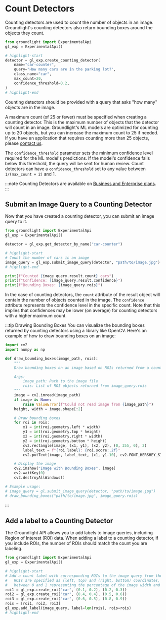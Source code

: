 # Count Detectors

Counting detectors are used to count the number of objects in an image. Groundlight's counting detectors also return bounding boxes around the objects they count.

```python
from groundlight import ExperimentalApi
gl_exp = ExperimentalApi()

# highlight-start
detector = gl_exp.create_counting_detector(
    name="car-counter",
    query="How many cars are in the parking lot?",
    class_name="car",
    max_count=20,
    confidence_threshold=0.2,
)
# highlight-end
```

Counting detectors should be provided with a query that asks "how many" objects are in the image.

A maximum count (of 25 or fewer) must be specified when creating a counting detector. This is the maximum number of objects that the detector will count in an image. Groundlight's ML models are optimized for counting up to 20 objects, but you can increase the maximum count to 25 if needed. If you have an application that requires counting more than 25 objects, please [contact us](mailto:support@groundlight.ai).

The `confidence_threshold` parameter sets the minimum confidence level required for the ML model's predictions. If the model's confidence falls below this threshold, the query will be sent for human review. Count detectors can have a `confidence_threshold` set to any value between `1/(max_count + 2)` and 1.

:::note
Counting Detectors are available on [Business and Enterprise plans](https://www.groundlight.ai/pricing).
:::

## Submit an Image Query to a Counting Detector

Now that you have created a counting detector, you can submit an image query to it.

```python notest
from groundlight import ExperimentalApi
gl_exp = ExperimentalApi()

detector = gl_exp.get_detector_by_name("car-counter")

# highlight-start
# Count the number of cars in an image
image_query = gl_exp.submit_image_query(detector, "path/to/image.jpg")
# highlight-end

print(f"Counted {image_query.result.count} cars")
print(f"Confidence: {image_query.result.confidence}")
print(f"Bounding Boxes: {image_query.rois}")
```

In the case of counting detectors, the `count` attribute of the result object will contain the number of objects counted in the image. The `confidence` attribute represents the confidence level in the specific count. Note that this implies that confidences may be lower (on average) for counting detectors with a higher maximum count.

<!-- TODO: display an example image with bounding boxes -->

:::tip Drawing Bounding Boxes
You can visualize the bounding boxes returned by counting detectors using a library like OpenCV. Here's an example of how to draw bounding boxes on an image:

```python notest
import cv2
import numpy as np

def draw_bounding_boxes(image_path, rois):
    """
    Draw bounding boxes on an image based on ROIs returned from a counting detector.

    Args:
        image_path: Path to the image file
        rois: List of ROI objects returned from image_query.rois
    """
    image = cv2.imread(image_path)
    if image is None:
        raise ValueError(f"Could not read image from {image_path}")
    height, width = image.shape[:2]

    # Draw bounding boxes
    for roi in rois:
        x1 = int(roi.geometry.left * width)
        y1 = int(roi.geometry.top * height)
        x2 = int(roi.geometry.right * width)
        y2 = int(roi.geometry.bottom * height)
        cv2.rectangle(image, (x1, y1), (x2, y2), (0, 255, 0), 2)
        label_text = f"{roi.label}: {roi.score:.2f}"
        cv2.putText(image, label_text, (x1, y1-10), cv2.FONT_HERSHEY_SIMPLEX, 0.5, (0, 255, 0), 2)

    # Display the image
    cv2.imshow("Image with Bounding Boxes", image)
    cv2.waitKey(0)
    cv2.destroyAllWindows()

# Example usage:
# image_query = gl.submit_image_query(detector, "path/to/image.jpg")
# draw_bounding_boxes("path/to/image.jpg", image_query.rois)
```
:::

## Add a label to a Counting Detector

The Groundlight API allows you to add labels to image queries, including Region of Interest (ROI) data.
When adding a label to a counting detector, if you include ROIs, the number of ROIs should match
the count you are labeling.

```python notest
from groundlight import ExperimentalApi
gl_exp = ExperimentalApi()

# highlight-start
# Add a count label with corresponding ROIs to the image query from the previous example.
#   ROIs are specified as (left, top) and (right, bottom) coordinates, with values
#   between 0 and 1 representing the percentage of the image width and height.
roi1 = gl_exp.create_roi("car", (0.1, 0.2), (0.2, 0.3))
roi2 = gl_exp.create_roi("car", (0.4, 0.4), (0.5, 0.6))
roi3 = gl_exp.create_roi("car", (0.6, 0.5), (0.8, 0.9))
rois = [roi1, roi2, roi3]
gl_exp.add_label(image_query, label=len(rois), rois=rois)
# highlight-end
```